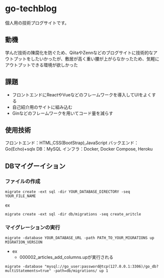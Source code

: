 # go-techblog
個人用の技術プログサイトです。

## 動機
学んだ技術の陳腐化を防ぐため、QiitaやZennなどのブログサイトに技術的なアウトプットをしたいかったが、敷居が高く重い腰が上がらなかったため、気軽にアウトプットできる環境が欲しかった

## 課題
- フロントエンドにReactやVueなどのフレームワークを導入してUIをよくする
- 自己紹介用のサイトに組み込む
- Ginなどのフレームワークを用いてコード量を減らす

## 使用技術
フロントエンド：HTML,CSS(BootStrap),JavaScript
バックエンド：Go(Echo)+sqlx
DB：MySQL
インフラ：Docker, Docker Compose, Heroku

## DBマイグーイション
### ファイルの作成
```
migrate create -ext sql -dir YOUR_DATABASE_DIRECTORY -seq YOUR_FILE_NAME
```
ex
```
migrate create -ext sql -dir db/migrations -seq create_aritcle
```

### マイグレーションの実行
```
migrate -database YOUR_DATABASE_URL -path PATH_TO_YOUR_MIGRATIONS up MIGRATION_VERSION
```

- ex
    - 000002_articles_add_columns.upが実行される
```
migrate -database "mysql://go_user:password@tcp(127.0.0.1:3306)/go_db?multiStatements=true" -path=db/migrations/ up 1
```